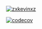 [![zxkevinxz](https://circleci.com/gh/zxkevinxz/AD340WeeklyAssignments.svg?style=svg)](https://app.circleci.com/pipelines/github/zxkevinxz/AD340WeeklyAssignments)

[![codecov](https://codecov.io/gh/zxkevinxz/AD340WeeklyAssignments/branch/master/graph/badge.svg?token=9L9B6NX0NI)](https://codecov.io/gh/zxkevinxz/AD340WeeklyAssignments)